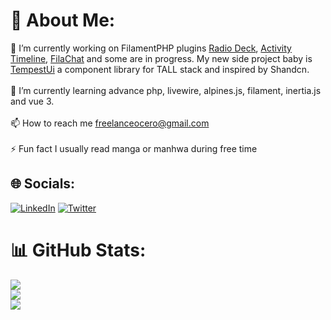# 💫 About Me:
🔭 I’m currently working on FilamentPHP plugins [Radio Deck](https://filamentphp.com/plugins/jaocero-radio-deck), [Activity Timeline](https://github.com/199ocero/activity-timeline), [FilaChat](https://github.com/199ocero/filachat) and some are in progress. My new side project baby is [TempestUi](https://github.com/199ocero/tempestui) a component library for TALL stack and inspired by Shandcn.<br><br>🌱 I’m currently learning advance php, livewire, alpines.js, filament, inertia.js and vue 3.<br><br>📫 How to reach me freelanceocero@gmail.com<br><br>⚡ Fun fact I usually read manga or manhwa during free time


## 🌐 Socials:
[![LinkedIn](https://img.shields.io/badge/LinkedIn-%230077B5.svg?logo=linkedin&logoColor=white)](https://linkedin.com/in/jaocero) [![Twitter](https://img.shields.io/badge/Twitter-%231DA1F2.svg?logo=Twitter&logoColor=white)](https://twitter.com/jaocero) 


# 📊 GitHub Stats:
![](https://github-readme-stats.vercel.app/api?username=199ocero&theme=darcula&hide_border=false&include_all_commits=false&count_private=false)<br/>
![](https://github-readme-streak-stats.herokuapp.com/?user=199ocero&theme=darcula&hide_border=false)<br/>
![](https://github-readme-stats.vercel.app/api/top-langs/?username=199ocero&theme=darcula&hide_border=false&include_all_commits=false&count_private=false&layout=compact)

<!-- Proudly created with GPRM ( https://gprm.itsvg.in ) -->
